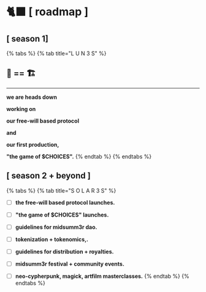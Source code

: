 # 🐈⬛ \[ roadmap ]

## \[ season 1]



{% tabs %}
{% tab title="L U N 3 S" %}
## **🧸 == 🏗**

****

**we are heads down**&#x20;

**working on**&#x20;

**our free-will based protocol**&#x20;

**and**&#x20;

**our first production,**

**"the game of $CHOICES".**&#x20;
{% endtab %}
{% endtabs %}



## \[ season 2 **+ beyond** ]



{% tabs %}
{% tab title="S O L A R 3 S" %}
* [ ] **the free-will based protocol launches.**
* [ ] **"the game of $CHOICES" launches.**
* [ ] **guidelines for midsumm3r dao.**
* [ ] **tokenization + tokenomics,.**
* [ ] **guidelines for distribution + royalties.**
* [ ] **midsumm3r festival + community events.**
* [ ] **neo-cypherpunk, magick, artfilm masterclasses.**
{% endtab %}
{% endtabs %}

